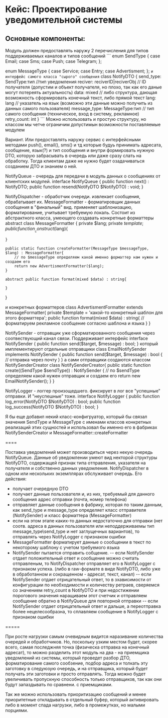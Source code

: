 # Кейс: Проектирование уведомительной системы

## Основные компоненты:

Модуль должен предоставлять наружу 2 перечисления для типов поддерживаемых каналов и типов сообщений
	```
enum SendType {
	case Email;
	case Sms;
	case Push;
	case Telegram;
};

enum MessageType {
	case Service;
	case Entry;
	case Advertisment;
};
	```
и интерфейс самого класса "сырого" сообщения
	```
class NotifyDTO {
	send_type: SendType:тип //тип уведомления
	reciver: reciverID|reciverObj // ID получателя (допустим и объект получателя, но плохо, так как его даные могут потереять актуальность)
	data: mixed // либо структура, дающая возможность сформировать конечный текст, либо прямой текст
	lang: lang // указатель на язык (возможно эти данные можно получить из данных самого пользователя)
	message_type: MessageType:тип // тип самого сообщения (техническое, вход в систему, рекламное)
	retry_count: int
}
	```
Можно использовать и простую структуру, но классом мы четче ограничим допустимын возможности поставляемые модулем

Вариант. Или предоставлять наружу сервис с интерфейсными методами push(), email(), sms() и тд которые будуь принимать адресата, сообщение, язык(?) и тип сообщения и внутри формировать нужную DTO, которую забрасывать в очередь или даже сразу слать на обработку. Тогда клиентам даже не нужно будет озадачиваться созданием ДТО и знанием о ней.

NotifyQueue - очередь для передачи в модуль данных о сообщениях от клиентских модулей.
interface NotifyQueue {
	public function next() : NotifyDTO;
	public function resend(NotifyDTO $NotifyDTO) : void;
}

NotifyDispatcher - обработчик очереди. извлекает сообщения, обрабатывает их.
MessageFormatter - форматировщик данных сообщения в "финальный" вид. применяет шаблонизацию, форматирование, учитывает требуемую локаль.
Состоит из абстрактного класса, умеющего создавать конкретные форматтеры
abstract class MessageFormatter {
	private $lang;
	private $template;
	public function __construct($lang){
		
	}
	
	public static function createFormatter(MessageType $messageType, $lang) : MessageFormatter{
		// по $messageType определяем какой именно форматтер нам нужен и создаем его
		return new AdvertismentFormatter($lang);
	}
	
	abstract public function format(mixed $data) : string{
		
	}
}

и конкретных форматтеров 
class AdvertismentFormatter extends MessageFormatter{
	private $template = 'какой-то конкретный шаблон для этого форматтера';
	public function format(mixed $data) : string{
		// форматируем рекламное сообщение согласно шаблона и языка
	}
}

NotifySender - отправщик уже сформатированного сообщения через соотвествующий канал связи.
Поддерживает интерфейс
interface NotifySender {
	public function send($target, $message) : bool;
}
который имплементируют отдельные отправщики
class EmailNotifySender implements NotifySender {
	public function send($target, $message) : bool {
		// отправка через почту
	}
}
а сами отправщики создаются классом NotifySenderCreator
class NotifySenderCreator{
	public static function create((SendType $sendType)) : NotifySender {
		// по $sendType определяем какой нужен отправщик и создаем его
		return new EmailNotifySender();
	}
}

NotifyLogger - логгер произощедшего. фиксирует в лог все "успешные" отправки. И "неуспешные" тоже.
interface NotifyLogger {
	public function log_error(NotifyDTO $NotifyDTO) : bool;
	public function log_success(NotifyDTO $NotifyDTO) : bool;
}

Я бы еще добавил некий класс-конфигруатор, который бы связал значения SendType и MessageType с именами классов конкретных реализаций этих сущностей и использовал бы именно его в фабриках NotifySenderCreator и MessageFormatter::createFormatter

====

Поставка уведомлений может производиться через некую очередь NotifyQueue. Данные об уведомлении умеют вид некторой структуры NotifyDTO, содержащей признак типа отправления, указателя на получателя и собственно данных уведомления.
NotifyDispatcher в одном или нескольких экземплярах обслуживает очередь. Его действия:
- получает очередную DTO
- получает данные пользователя и, из них, требуемый для данного сообщения адрес отправки (почта, номер телефона)
- отправляет данные сообщения в фабрику, которая по таким данным, как send_type и message_type определяет класс отправителя (NotifySender) и класс форматтера (MessageFormatter)
- если на этом этапе каких-то данных недостаточно для отправки (нет соотв. адреса в данных пользователя или неподдерживаемы тип message_type\send_type и нет заглущечных вариантов), то отправлять через NotifyLogger с признаком ошибки
- MessageFormatter форматирует данные о сообщении в текст по некоторому шаблону с учетом требуемого языка
- NotifySender пытается отправить собщение.
-- если NotifySender отдает положительный ответ и сообщение можно считать отправленым, то NotifyDispatcher отправляет его в NotifyLogger с признаком успеха. (либо в raw-формате в виде NotifyDTO, либо уже в обработанном и сокращенном - адресат, текст, канал)
-- если NotifySender отдает отрицательный ответ, то в зхависимости от конфигурации по необходимости и количеству ретраев, сверяемся со значением retry_count в NotifyDTO и при недостижении порогового значения наращиваем этот счетчик и отправляем сообщение обратно в NotifyQueue для повторной отправки
-- если NotifySender отдает отрицательный ответ и дальше, а переотправка более нецелесообразна, то сплавляем сообщение в NotifyLogger с признаком ошибки

=====

При росте нагрузки самым очевидным видится наразивание количества очередей и обработчиков. Но, поскольку узким местом будет, скорее всего, самая последжняя точка (физическа отправка на конечный адресат), то можно разделить этот модуль на два - на приемщика уведомлений из системы, который проведет разбор ДТО, форматирование самого сообзение, подбор адреса и толкать эту заготовку в следуюзую очередь, и на отправщика, который будет получать эти заготовки и просто отправлять. Тогда можно будет увеличивать пропускную способность только отправщиков, так как они будут запаздывать по сравнени. с приемщиками.

Так же можно использовать приоритизацию сообщений и менее приоритетные откладывать в отдельный буфер, который активировать либо в момент спада нагрузки, либо в промежутках, но малыми порциями.
